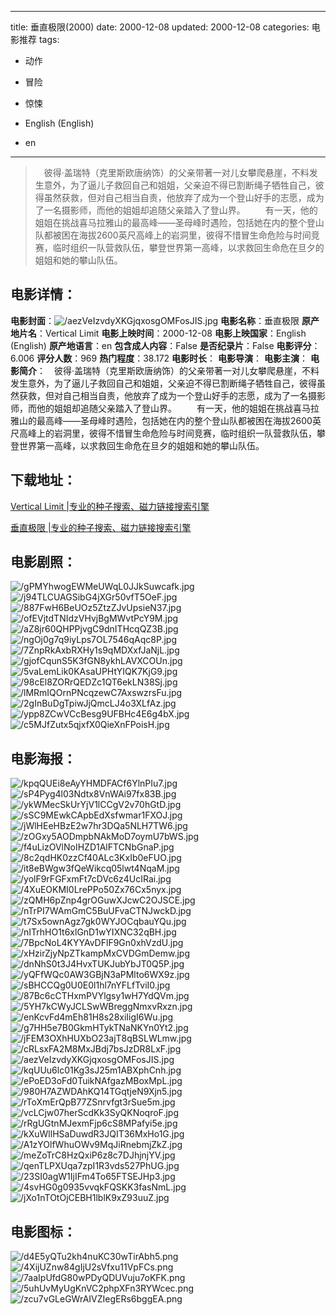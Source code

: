 
---
title: 垂直极限(2000)
date: 2000-12-08
updated: 2000-12-08
categories: 电影推荐
tags:
- 动作
- 冒险
- 惊悚

- English (English)
- en
---


> 　彼得·盖瑞特（克里斯欧唐纳饰）的父亲带著一对儿女攀爬悬崖，不料发生意外，为了逼儿子救回自己和姐姐，父亲迫不得已割断绳子牺牲自己，彼得虽然获救，但对自己相当自责，他放弃了成为一个登山好手的志愿，成为了一名摄影师，而他的姐姐却追随父亲踏入了登山界。  　　有一天，他的姐姐在挑战喜马拉雅山的最高峰——圣母峰时遇险，包括她在内的整个登山队都被困在海拔2600英尺高峰上的岩洞里，彼得不惜冒生命危险与时间竞赛，临时组织一队营救队伍，攀登世界第一高峰，以求救回生命危在旦夕的姐姐和她的攀山队伍。

## **电影详情**：

**电影封面**：<img src="https://image.tmdb.org/t/p/w200/aezVeIzvdyXKGjqxosgOMFosJIS.jpg" alt="/aezVeIzvdyXKGjqxosgOMFosJIS.jpg" title="/aezVeIzvdyXKGjqxosgOMFosJIS.jpg">
**电影名称**：垂直极限
**原产地片名**：Vertical Limit
**电影上映时间**：2000-12-08
**电影上映国家**：English (English)
**原产地语言**：en
**包含成人内容**：False
**是否纪录片**：False
**电影评分**：6.006
**评分人数**：969
**热门程度**：38.172
**电影时长**：
**电影导演**：
**电影主演**：
**电影简介**：　彼得·盖瑞特（克里斯欧唐纳饰）的父亲带著一对儿女攀爬悬崖，不料发生意外，为了逼儿子救回自己和姐姐，父亲迫不得已割断绳子牺牲自己，彼得虽然获救，但对自己相当自责，他放弃了成为一个登山好手的志愿，成为了一名摄影师，而他的姐姐却追随父亲踏入了登山界。  　　有一天，他的姐姐在挑战喜马拉雅山的最高峰——圣母峰时遇险，包括她在内的整个登山队都被困在海拔2600英尺高峰上的岩洞里，彼得不惜冒生命危险与时间竞赛，临时组织一队营救队伍，攀登世界第一高峰，以求救回生命危在旦夕的姐姐和她的攀山队伍。

## **下载地址**：
[Vertical Limit |专业的种子搜索、磁力链接搜索引擎](https://movie.amd794.com:2083/?search=Vertical%20Limit&ordering=&mode=match_phrase&page_size=10&page=1)

[垂直极限 |专业的种子搜索、磁力链接搜索引擎](https://movie.amd794.com:2083/?search=%E5%9E%82%E7%9B%B4%E6%9E%81%E9%99%90&ordering=&mode=match_phrase&page_size=10&page=1)
 

## **电影剧照**：
<img src="https://image.tmdb.org/t/p/original/gPMYhwogEWMeUWqL0JJkSuwcafk.jpg" alt="/gPMYhwogEWMeUWqL0JJkSuwcafk.jpg" title="/gPMYhwogEWMeUWqL0JJkSuwcafk.jpg"><img src="https://image.tmdb.org/t/p/original/j94TLCUAGSibG4jXGr50vfT5OeF.jpg" alt="/j94TLCUAGSibG4jXGr50vfT5OeF.jpg" title="/j94TLCUAGSibG4jXGr50vfT5OeF.jpg"><img src="https://image.tmdb.org/t/p/original/887FwH6BeUOz5ZtzZJvUpsieN37.jpg" alt="/887FwH6BeUOz5ZtzZJvUpsieN37.jpg" title="/887FwH6BeUOz5ZtzZJvUpsieN37.jpg"><img src="https://image.tmdb.org/t/p/original/ofEVjtdTNIdzVHvjBgMWvtPcY9M.jpg" alt="/ofEVjtdTNIdzVHvjBgMWvtPcY9M.jpg" title="/ofEVjtdTNIdzVHvjBgMWvtPcY9M.jpg"><img src="https://image.tmdb.org/t/p/original/aZ8jr60QHPPjvgC9dnITHcqQZ3B.jpg" alt="/aZ8jr60QHPPjvgC9dnITHcqQZ3B.jpg" title="/aZ8jr60QHPPjvgC9dnITHcqQZ3B.jpg"><img src="https://image.tmdb.org/t/p/original/ngOj0g7q9iyLps7OL7546qAqc8P.jpg" alt="/ngOj0g7q9iyLps7OL7546qAqc8P.jpg" title="/ngOj0g7q9iyLps7OL7546qAqc8P.jpg"><img src="https://image.tmdb.org/t/p/original/7ZnpRkAxbRXHy1s9qMDXxfJaNjL.jpg" alt="/7ZnpRkAxbRXHy1s9qMDXxfJaNjL.jpg" title="/7ZnpRkAxbRXHy1s9qMDXxfJaNjL.jpg"><img src="https://image.tmdb.org/t/p/original/gjofCqunS5K3fGN8ykhLAVXCOUn.jpg" alt="/gjofCqunS5K3fGN8ykhLAVXCOUn.jpg" title="/gjofCqunS5K3fGN8ykhLAVXCOUn.jpg"><img src="https://image.tmdb.org/t/p/original/5vaLemLik0KAsaUPHtYIQK7KjG9.jpg" alt="/5vaLemLik0KAsaUPHtYIQK7KjG9.jpg" title="/5vaLemLik0KAsaUPHtYIQK7KjG9.jpg"><img src="https://image.tmdb.org/t/p/original/98cEl8ZORrQEDZc1QT6ekLN38Sj.jpg" alt="/98cEl8ZORrQEDZc1QT6ekLN38Sj.jpg" title="/98cEl8ZORrQEDZc1QT6ekLN38Sj.jpg"><img src="https://image.tmdb.org/t/p/original/lMRmIQOrnPNcqzewC7AxswzrsFu.jpg" alt="/lMRmIQOrnPNcqzewC7AxswzrsFu.jpg" title="/lMRmIQOrnPNcqzewC7AxswzrsFu.jpg"><img src="https://image.tmdb.org/t/p/original/2gInBuDgTpiwJjQmcLJ4o3XLfAz.jpg" alt="/2gInBuDgTpiwJjQmcLJ4o3XLfAz.jpg" title="/2gInBuDgTpiwJjQmcLJ4o3XLfAz.jpg"><img src="https://image.tmdb.org/t/p/original/ypp8ZCwVCcBesg9UFBHc4E6g4bX.jpg" alt="/ypp8ZCwVCcBesg9UFBHc4E6g4bX.jpg" title="/ypp8ZCwVCcBesg9UFBHc4E6g4bX.jpg"><img src="https://image.tmdb.org/t/p/original/c5MJfZutx5qjxfX0QieXnFPoisH.jpg" alt="/c5MJfZutx5qjxfX0QieXnFPoisH.jpg" title="/c5MJfZutx5qjxfX0QieXnFPoisH.jpg">

## **电影海报**：
<img src="https://image.tmdb.org/t/p/original/kpqQUEi8eAyYHMDFACf6YlnPIu7.jpg" alt="/kpqQUEi8eAyYHMDFACf6YlnPIu7.jpg" title="/kpqQUEi8eAyYHMDFACf6YlnPIu7.jpg"><img src="https://image.tmdb.org/t/p/original/sP4Pyg4l03Ndtx8VnWAi97fx83B.jpg" alt="/sP4Pyg4l03Ndtx8VnWAi97fx83B.jpg" title="/sP4Pyg4l03Ndtx8VnWAi97fx83B.jpg"><img src="https://image.tmdb.org/t/p/original/ykWMecSkUrYjV1lCCgV2v70hGtD.jpg" alt="/ykWMecSkUrYjV1lCCgV2v70hGtD.jpg" title="/ykWMecSkUrYjV1lCCgV2v70hGtD.jpg"><img src="https://image.tmdb.org/t/p/original/sSC9MEwkCApbEdXsfwmar1FXOJ.jpg" alt="/sSC9MEwkCApbEdXsfwmar1FXOJ.jpg" title="/sSC9MEwkCApbEdXsfwmar1FXOJ.jpg"><img src="https://image.tmdb.org/t/p/original/jWlHEeHBzE2w7hr3DQa5NLH7TW6.jpg" alt="/jWlHEeHBzE2w7hr3DQa5NLH7TW6.jpg" title="/jWlHEeHBzE2w7hr3DQa5NLH7TW6.jpg"><img src="https://image.tmdb.org/t/p/original/zOGxy5AODmpbNAkMoD7oymU7bWS.jpg" alt="/zOGxy5AODmpbNAkMoD7oymU7bWS.jpg" title="/zOGxy5AODmpbNAkMoD7oymU7bWS.jpg"><img src="https://image.tmdb.org/t/p/original/f4uLizOVlNoIHZD1AlFTCNbGnaP.jpg" alt="/f4uLizOVlNoIHZD1AlFTCNbGnaP.jpg" title="/f4uLizOVlNoIHZD1AlFTCNbGnaP.jpg"><img src="https://image.tmdb.org/t/p/original/8c2qdHK0zzCf40ALc3KxIb0eFUO.jpg" alt="/8c2qdHK0zzCf40ALc3KxIb0eFUO.jpg" title="/8c2qdHK0zzCf40ALc3KxIb0eFUO.jpg"><img src="https://image.tmdb.org/t/p/original/it8eBWgw3fQeWikcq05lwt4NqaM.jpg" alt="/it8eBWgw3fQeWikcq05lwt4NqaM.jpg" title="/it8eBWgw3fQeWikcq05lwt4NqaM.jpg"><img src="https://image.tmdb.org/t/p/original/yolF9rFGFxmFt7cDVc6z4UcIRai.jpg" alt="/yolF9rFGFxmFt7cDVc6z4UcIRai.jpg" title="/yolF9rFGFxmFt7cDVc6z4UcIRai.jpg"><img src="https://image.tmdb.org/t/p/original/4XuEOKMI0LrePPo50Zx76Cx5nyx.jpg" alt="/4XuEOKMI0LrePPo50Zx76Cx5nyx.jpg" title="/4XuEOKMI0LrePPo50Zx76Cx5nyx.jpg"><img src="https://image.tmdb.org/t/p/original/zQMH6pZnp4grOGuwXJcwC2OJSCE.jpg" alt="/zQMH6pZnp4grOGuwXJcwC2OJSCE.jpg" title="/zQMH6pZnp4grOGuwXJcwC2OJSCE.jpg"><img src="https://image.tmdb.org/t/p/original/nTrPI7WAmGmC5BuUFvaCTNJwckD.jpg" alt="/nTrPI7WAmGmC5BuUFvaCTNJwckD.jpg" title="/nTrPI7WAmGmC5BuUFvaCTNJwckD.jpg"><img src="https://image.tmdb.org/t/p/original/t7Sx5ownAgz7gk0WYJOCqbauYQu.jpg" alt="/t7Sx5ownAgz7gk0WYJOCqbauYQu.jpg" title="/t7Sx5ownAgz7gk0WYJOCqbauYQu.jpg"><img src="https://image.tmdb.org/t/p/original/nITrhHO1t6xlGnD1wYIXNC32qBH.jpg" alt="/nITrhHO1t6xlGnD1wYIXNC32qBH.jpg" title="/nITrhHO1t6xlGnD1wYIXNC32qBH.jpg"><img src="https://image.tmdb.org/t/p/original/7BpcNoL4KYYAvDFlF9Gn0xhVzdU.jpg" alt="/7BpcNoL4KYYAvDFlF9Gn0xhVzdU.jpg" title="/7BpcNoL4KYYAvDFlF9Gn0xhVzdU.jpg"><img src="https://image.tmdb.org/t/p/original/xHzirZjyNpZTkampMxCVDGmDemw.jpg" alt="/xHzirZjyNpZTkampMxCVDGmDemw.jpg" title="/xHzirZjyNpZTkampMxCVDGmDemw.jpg"><img src="https://image.tmdb.org/t/p/original/dnNhS0t3J4HvxTUKJubYbJT0Q5P.jpg" alt="/dnNhS0t3J4HvxTUKJubYbJT0Q5P.jpg" title="/dnNhS0t3J4HvxTUKJubYbJT0Q5P.jpg"><img src="https://image.tmdb.org/t/p/original/yQFfWQc0AW3GBjN3aPMlto6WX9z.jpg" alt="/yQFfWQc0AW3GBjN3aPMlto6WX9z.jpg" title="/yQFfWQc0AW3GBjN3aPMlto6WX9z.jpg"><img src="https://image.tmdb.org/t/p/original/sBHCCQg0U0E0l1hl7nYFLfTviI0.jpg" alt="/sBHCCQg0U0E0l1hl7nYFLfTviI0.jpg" title="/sBHCCQg0U0E0l1hl7nYFLfTviI0.jpg"><img src="https://image.tmdb.org/t/p/original/87Bc6cCTHxmPVYlgsy1wH7YdQVm.jpg" alt="/87Bc6cCTHxmPVYlgsy1wH7YdQVm.jpg" title="/87Bc6cCTHxmPVYlgsy1wH7YdQVm.jpg"><img src="https://image.tmdb.org/t/p/original/5YH7kCWyJCLSwWBreggNmxvRxzn.jpg" alt="/5YH7kCWyJCLSwWBreggNmxvRxzn.jpg" title="/5YH7kCWyJCLSwWBreggNmxvRxzn.jpg"><img src="https://image.tmdb.org/t/p/original/enKcvFd4mEh81H8s28xiIigI6Wu.jpg" alt="/enKcvFd4mEh81H8s28xiIigI6Wu.jpg" title="/enKcvFd4mEh81H8s28xiIigI6Wu.jpg"><img src="https://image.tmdb.org/t/p/original/g7HH5e7B0GkmHTykTNaNKYn0Yt2.jpg" alt="/g7HH5e7B0GkmHTykTNaNKYn0Yt2.jpg" title="/g7HH5e7B0GkmHTykTNaNKYn0Yt2.jpg"><img src="https://image.tmdb.org/t/p/original/jFEM3OXhHUXbO23ajT8qBSLWLmw.jpg" alt="/jFEM3OXhHUXbO23ajT8qBSLWLmw.jpg" title="/jFEM3OXhHUXbO23ajT8qBSLWLmw.jpg"><img src="https://image.tmdb.org/t/p/original/cRLsxFA2M8MxJBdj7bsJzDR8LxF.jpg" alt="/cRLsxFA2M8MxJBdj7bsJzDR8LxF.jpg" title="/cRLsxFA2M8MxJBdj7bsJzDR8LxF.jpg"><img src="https://image.tmdb.org/t/p/original/aezVeIzvdyXKGjqxosgOMFosJIS.jpg" alt="/aezVeIzvdyXKGjqxosgOMFosJIS.jpg" title="/aezVeIzvdyXKGjqxosgOMFosJIS.jpg"><img src="https://image.tmdb.org/t/p/original/kqUUu6lc01Kg3sJ25m1ABXphCnh.jpg" alt="/kqUUu6lc01Kg3sJ25m1ABXphCnh.jpg" title="/kqUUu6lc01Kg3sJ25m1ABXphCnh.jpg"><img src="https://image.tmdb.org/t/p/original/ePoED3oFd0TuikNAfgazMBoxMpL.jpg" alt="/ePoED3oFd0TuikNAfgazMBoxMpL.jpg" title="/ePoED3oFd0TuikNAfgazMBoxMpL.jpg"><img src="https://image.tmdb.org/t/p/original/980H7AZWDAhKQ14TGqtjeN9Xjn5.jpg" alt="/980H7AZWDAhKQ14TGqtjeN9Xjn5.jpg" title="/980H7AZWDAhKQ14TGqtjeN9Xjn5.jpg"><img src="https://image.tmdb.org/t/p/original/rToXmErQpB77ZSnrvfgt3rSue5m.jpg" alt="/rToXmErQpB77ZSnrvfgt3rSue5m.jpg" title="/rToXmErQpB77ZSnrvfgt3rSue5m.jpg"><img src="https://image.tmdb.org/t/p/original/vcLCjw07herScdKk3SyQKNoqroF.jpg" alt="/vcLCjw07herScdKk3SyQKNoqroF.jpg" title="/vcLCjw07herScdKk3SyQKNoqroF.jpg"><img src="https://image.tmdb.org/t/p/original/rRgUGtnMJexmFjp6cS8MPafyi5e.jpg" alt="/rRgUGtnMJexmFjp6cS8MPafyi5e.jpg" title="/rRgUGtnMJexmFjp6cS8MPafyi5e.jpg"><img src="https://image.tmdb.org/t/p/original/kXuWllHSaDuwdR3JQIT36MxHo1G.jpg" alt="/kXuWllHSaDuwdR3JQIT36MxHo1G.jpg" title="/kXuWllHSaDuwdR3JQIT36MxHo1G.jpg"><img src="https://image.tmdb.org/t/p/original/A1zYOlfWhuOWv9MqJiRnebmjZkZ.jpg" alt="/A1zYOlfWhuOWv9MqJiRnebmjZkZ.jpg" title="/A1zYOlfWhuOWv9MqJiRnebmjZkZ.jpg"><img src="https://image.tmdb.org/t/p/original/meZoTrC8HzQxiP6z8c7DJhjnjYV.jpg" alt="/meZoTrC8HzQxiP6z8c7DJhjnjYV.jpg" title="/meZoTrC8HzQxiP6z8c7DJhjnjYV.jpg"><img src="https://image.tmdb.org/t/p/original/qenTLPXUqa7zpI1R3vds527PhUG.jpg" alt="/qenTLPXUqa7zpI1R3vds527PhUG.jpg" title="/qenTLPXUqa7zpI1R3vds527PhUG.jpg"><img src="https://image.tmdb.org/t/p/original/23SI0agW1IjIFm4To65FTSEJHp3.jpg" alt="/23SI0agW1IjIFm4To65FTSEJHp3.jpg" title="/23SI0agW1IjIFm4To65FTSEJHp3.jpg"><img src="https://image.tmdb.org/t/p/original/4svHG0g0935vvqkFQSKK3fasNmL.jpg" alt="/4svHG0g0935vvqkFQSKK3fasNmL.jpg" title="/4svHG0g0935vvqkFQSKK3fasNmL.jpg"><img src="https://image.tmdb.org/t/p/original/jXo1nTOtOjCEBH1lblK9xZ93uuZ.jpg" alt="/jXo1nTOtOjCEBH1lblK9xZ93uuZ.jpg" title="/jXo1nTOtOjCEBH1lblK9xZ93uuZ.jpg">

## **电影图标**：
<img src="https://image.tmdb.org/t/p/original/d4E5yQTu2kh4nuKC30wTirAbh5.png" alt="/d4E5yQTu2kh4nuKC30wTirAbh5.png" title="/d4E5yQTu2kh4nuKC30wTirAbh5.png"><img src="https://image.tmdb.org/t/p/original/4XijUZnw84gIjU2sVfxu11VpFCs.png" alt="/4XijUZnw84gIjU2sVfxu11VpFCs.png" title="/4XijUZnw84gIjU2sVfxu11VpFCs.png"><img src="https://image.tmdb.org/t/p/original/7aaIpUfdG80wPDyQDUVuju7oKFK.png" alt="/7aaIpUfdG80wPDyQDUVuju7oKFK.png" title="/7aaIpUfdG80wPDyQDUVuju7oKFK.png"><img src="https://image.tmdb.org/t/p/original/5uhUvMyUgKnVC2phpXFn3RYWcec.png" alt="/5uhUvMyUgKnVC2phpXFn3RYWcec.png" title="/5uhUvMyUgKnVC2phpXFn3RYWcec.png"><img src="https://image.tmdb.org/t/p/original/zcu7vGLeGWrAIVZIegERs6bggEA.png" alt="/zcu7vGLeGWrAIVZIegERs6bggEA.png" title="/zcu7vGLeGWrAIVZIegERs6bggEA.png">
